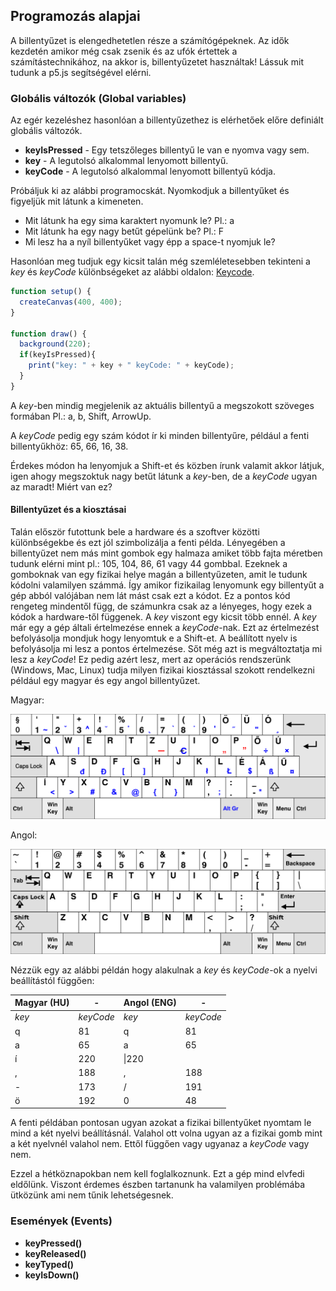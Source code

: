## Programozás alapjai

A billentyűzet is elengedhetetlen része a számítógépeknek. Az idők kezdetén
amikor még csak zsenik és az ufók értettek a számítástechnikához, na akkor is,
billentyűzetet használtak! Lássuk mit tudunk a p5.js segítségével elérni.

### Globális változók (Global variables)

Az egér kezeléshez hasonlóan a billentyűzethez is elérhetőek előre definiált globális
változók.
 - **keyIsPressed** - Egy tetszőleges billentyű le van e nyomva vagy sem.
 - **key** - A legutolsó alkalommal lenyomott billentyű.
 - **keyCode** - A legutolsó alkalommal lenyomott billentyű kódja.

Próbáljuk ki az alábbi programocskát. Nyomkodjuk a billentyűket és figyeljük mit
látunk a kimeneten.
- Mit látunk ha egy sima karaktert nyomunk le? Pl.: a
- Mit látunk ha egy nagy betűt gépelünk be? Pl.: F
- Mi lesz ha a nyíl billentyűket vagy épp a space-t nyomjuk le?

Hasonlóan meg tudjuk egy kicsit talán még szemléletesebben tekinteni a *key* és *keyCode*
különbségeket az alábbi oldalon: [Keycode](http://keycode.info/).

```JavaScript
function setup() {
  createCanvas(400, 400);
}

function draw() {
  background(220);
  if(keyIsPressed){
    print("key: " + key + " keyCode: " + keyCode);
  }
}
```

A *key*-ben mindig megjelenik az aktuális billentyű a megszokott szöveges formában
Pl.: a, b, Shift, ArrowUp.

A *keyCode* pedig egy szám kódot ír ki minden billentyűre, például a fenti billentyűkhöz:
65, 66, 16, 38.

Érdekes módon ha lenyomjuk a Shift-et és közben írunk valamit akkor látjuk, igen ahogy megszoktuk
nagy betűt látunk a *key*-ben, de a *keyCode* ugyan az maradt! Miért van ez?

#### Billentyűzet és a kiosztásai

Talán először futottunk bele a hardware és a szoftver közötti különbségekbe és ezt jól
szimbolizálja a fenti példa. Lényegében a billentyűzet nem más mint gombok egy halmaza amiket
több fajta méretben tudunk elérni mint pl.: 105, 104, 86, 61 vagy 44 gombbal. Ezeknek a gomboknak
van egy fizikai helye magán a billentyűzeten, amit le tudunk kódolni valamilyen számmá. Így
amikor fizikailag lenyomunk egy billentyűt a gép abból valójában nem lát mást csak ezt a kódot. Ez a pontos
kód rengeteg mindentől függ, de számunkra csak az a lényeges, hogy ezek a kódok a hardware-től
függenek.
A *key* viszont egy kicsit több ennél. A *key* már egy a gép általi értelmezése ennek a *keyCode*-nak.
Ezt az értelmezést befolyásolja  mondjuk hogy lenyomtuk e a Shift-et. A beállított nyelv is befolyásolja mi lesz
a pontos értelmezése. Sőt még azt is megváltoztatja mi lesz a *keyCode*! Ez pedig azért lesz, mert
az operációs rendszerünk (Windows, Mac, Linux) tudja milyen fizikai kiosztással szokott rendelkezni
például egy magyar és egy angol billentyűzet.

Magyar:

![Magyar](hun-keyboard.png)

Angol:

![Angol](en-us-keyboard.png)

Nézzük egy az alábbi példán hogy alakulnak a *key* és *keyCode*-ok a nyelvi beállítástól
függően:

Magyar (HU) |-| Angol (ENG) |-  
 ------------ | ------ | ---------- | -------
 *key* | *keyCode* | *key* | *keyCode*
 q|81|q|81
 a|65|a|65
 í|220|\\|220
 ,|188|,|188
 -|173|/|191
 ö|192|0|48

A fenti példában pontosan ugyan azokat a fizikai billentyűket nyomtam le mind a két
nyelvi beállításnál. Valahol ott volna ugyan az a fizikai gomb mint a két nyelvnél
valahol nem. Ettől függően vagy ugyanaz a *keyCode* vagy nem.

Ezzel a hétköznapokban nem kell foglalkoznunk. Ezt a gép mind elvfedi eldőlünk.
Viszont érdemes észben tartanunk ha valamilyen problémába ütközünk ami nem tűnik
lehetségesnek.

### Események (Events)
 - **keyPressed()**
 - **keyReleased()**
 - **keyTyped()**
 - **keyIsDown()**
